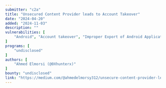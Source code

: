 ```yaml
---
submitter: "c2a"
title: "Unsecured Content Provider leads to Account Takeover"
date: "2024-04-20"
added: "2024-11-03"
description: ""
vulnerabilities: [
    "Android", "Account takeover", "Improper Export of Android Application Components"
]
programs: [
    "undisclosed"
]
authors: [
    "Ahmed Elmorsi (@0Xhunterx)"
]
bounty: "undisclosed"
link: "https://medium.com/@ahmedelmorsy312/unsecure-content-provider-led-to-account-takeover-1e45d716bd7c"
---
```




